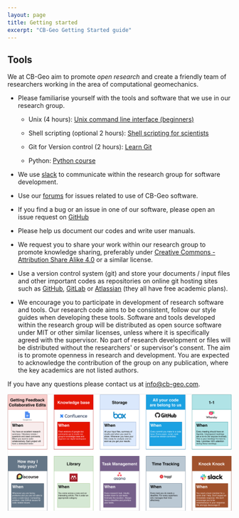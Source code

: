 ```yaml
---
layout: page
title: Getting started
excerpt: "CB-Geo Getting Started guide"
---
```


## Tools

We at CB-Geo aim to promote *open research* and create a friendly team of researchers working in the area of computational geomechanics.

* Please familiarise yourself with the tools and software that we use in our research group.

    + Unix (4 hours): [Unix command line interface (beginners)](https://www.ucs.cam.ac.uk/docs/course-notes/unix-courses/UnixCLI/notes.pdf)

    + Shell scripting (optional 2 hours): [Shell scripting for scientists](https://www.ucs.cam.ac.uk/docs/course-notes/unix-courses/ShellScriptingSci)

    + Git for Version control (2 hours): [Learn Git](https://cb-geo.github.io/git-course)

    + Python: [Python course](https://github.com/kks32-courses/ce311k)

* We use [slack](https://cb-geo.slack.com) to communicate within the research group for software development.

* Use our [forums](https://cb-geo.discourse.group) for issues related to use of CB-Geo software.

* If you find a bug or an issue in one of our software, please open an issue request on [GitHub](https://github.com/cb-geo)

* Please help us document our codes and write user manuals.

* We request you to share your work within our research group to promote knowledge sharing, preferably under [Creative Commons - Attribution Share Alike 4.0](https://creativecommons.org/licenses/by-sa/4.0/) or a similar license.

* Use a version control system (git) and store your documents / input files and other important codes as repositories on online git hosting sites such as [GitHub](https://github.com), [GitLab](https://gitlab.com/users/sign_in) or [Atlassian](https://bitbucket.org) (they all have free academic plans).

* We encourage you to participate in development of research software and tools. Our research code aims to be consistent, follow our style guides when developing these tools. Software and tools developed within the research group will be distributed as open source software under MIT or other similar licenses, unless where it is specifically agreed with the supervisor. No part of research development or files will be distributed without the researchers' or supervisor's consent. The aim is to promote openness in research and development. You are expected to acknowledge the contribution of the group on any publication, where the key academics are not listed authors.

If you have any questions please contact us at [info@cb-geo.com](mailto:info@cb-geo.com).

![tools](tools.png)